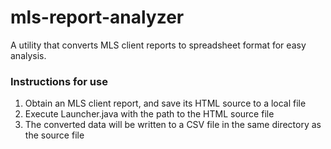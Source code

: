 # mls-report-analyzer

A utility that converts MLS client reports to spreadsheet format for easy analysis.

### Instructions for use

 1. Obtain an MLS client report, and save its HTML source to a local file
 2. Execute Launcher.java with the path to the HTML source file
 3. The converted data will be written to a CSV file in the same directory as the source file
 
